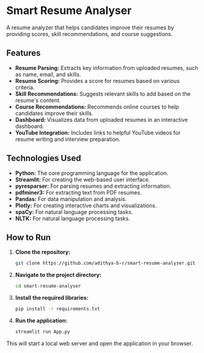 # Smart Resume Analyser

A resume analyzer that helps candidates improve their resumes by providing scores, skill recommendations, and course suggestions.

## Features

- **Resume Parsing:** Extracts key information from uploaded resumes, such as name, email, and skills.
- **Resume Scoring:** Provides a score for resumes based on various criteria.
- **Skill Recommendations:** Suggests relevant skills to add based on the resume's content.
- **Course Recommendations:** Recommends online courses to help candidates improve their skills.
- **Dashboard:** Visualizes data from uploaded resumes in an interactive dashboard.
- **YouTube Integration:** Includes links to helpful YouTube videos for resume writing and interview preparation.

## Technologies Used

- **Python:** The core programming language for the application.
- **Streamlit:** For creating the web-based user interface.
- **pyresparser:** For parsing resumes and extracting information.
- **pdfminer3:** For extracting text from PDF resumes.
- **Pandas:** For data manipulation and analysis.
- **Plotly:** For creating interactive charts and visualizations.
- **spaCy:** For natural language processing tasks.
- **NLTK:** For natural language processing tasks.

## How to Run

1.  **Clone the repository:**
    ```bash
    git clone https://github.com/adithya-b-r/smart-resume-analyser.git
    ```
2.  **Navigate to the project directory:**
    ```bash
    cd smart-resume-analyser
    ```
3.  **Install the required libraries:**
    ```bash
    pip install -r requirements.txt
    ```
4.  **Run the application:**
    ```bash
    streamlit run App.py
    ```

This will start a local web server and open the application in your browser.
